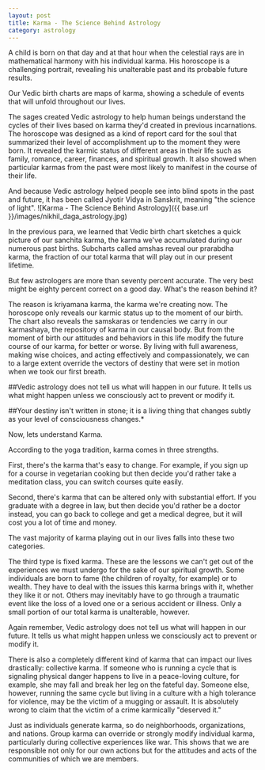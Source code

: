 ```yaml
---
layout: post
title: Karma - The Science Behind Astrology
category: astrology
---
```


A child is born on that day and at that hour when the celestial rays are in mathematical harmony with his individual karma. His horoscope is a challenging portrait, revealing his unalterable past and its probable future results.

Our Vedic birth charts are maps of karma, showing a schedule of events that will unfold throughout our lives. 

The sages created Vedic astrology to help human beings understand the cycles of their lives based on karma they'd created in previous incarnations. The horoscope was designed as a kind of report card for the soul that summarized their level of accomplishment up to the moment they were born. It revealed the karmic status of different areas in their life such as family, romance, career, finances, and spiritual growth. It also showed when particular karmas from the past were most likely to manifest in the course of their life.

And because Vedic astrology helped people see into blind spots in the past and future, it has been called Jyotir Vidya in Sanskrit, meaning "the science of light".
![Karma - The Science Behind Astrology]({{ base.url }}/images/nikhil_daga_astrology.jpg)

In the previous para, we learned that Vedic birth chart sketches a quick picture of our sanchita karma, the karma we've accumulated during our numerous past births. Subcharts called amshas reveal our prarabdha karma, the fraction of our total karma that will play out in our present lifetime.

But few astrologers are more than seventy percent accurate. The very best might be eighty percent correct on a good day. What's the reason behind it?

The reason is kriyamana karma, the karma we're creating now. The horoscope only reveals our karmic status up to the moment of our birth. The chart also reveals the samskaras or tendencies we carry in our karmashaya, the repository of karma in our causal body. But from the moment of birth our attitudes and behaviors in this life modify the future course of our karma, for better or worse. By living with full awareness, making wise choices, and acting effectively and compassionately, we can to a large extent override the vectors of destiny that were set in motion when we took our first breath.

##Vedic astrology does not tell us what will happen in our future. It tells us what might happen unless we consciously act to prevent or modify it.

##Your destiny isn't written in stone; it is a living thing that changes subtly as your level of consciousness changes.*


Now, lets understand Karma.

According to the yoga tradition, karma comes in three strengths.

First, there's the karma that's easy to change. For example, if you sign up for a course in vegetarian cooking but then decide you'd rather take a meditation class, you can switch courses quite easily.

Second, there's karma that can be altered only with substantial effort. If you graduate with a degree in law, but then decide you'd rather be a doctor instead, you can go back to college and get a medical degree, but it will cost you a lot of time and money.

The vast majority of karma playing out in our lives falls into these two categories.

The third type is fixed karma. These are the lessons we can't get out of the experiences we must undergo for the sake of our spiritual growth. Some individuals are born to fame (the children of royalty, for example) or to wealth. They have to deal with the issues this karma brings with it, whether they like it or not. Others may inevitably have to go through a traumatic event like the loss of a loved one or a serious accident or illness. Only a small portion of our total karma is unalterable, however.

Again remember,
Vedic astrology does not tell us what will happen in our future. It tells us what might happen unless we consciously act to prevent or modify it.

There is also a completely different kind of karma that can impact our lives drastically: collective karma.
If someone who is running a cycle that is signaling physical danger happens to live in a peace-loving culture, for example, she may fall and break her leg  on the fateful day. Someone else, however, running the same cycle but living in a culture with a high tolerance for violence, may be the victim of a mugging or assault. It is absolutely wrong to claim that the victim of a crime karmically "deserved it."

Just as individuals generate karma, so do neighborhoods, organizations, and nations. Group karma can override or strongly modify individual karma, particularly during collective experiences like war. This shows that we are responsible not only for our own actions but for the attitudes and acts of the communities of which we are members.
